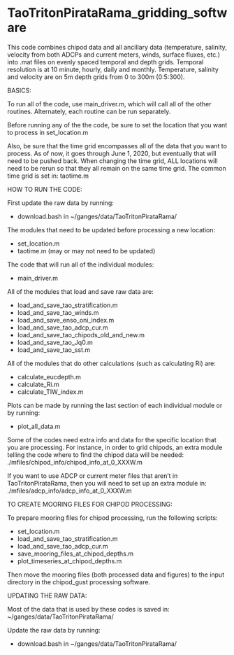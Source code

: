 # TaoTritonPirataRama_gridding_software

This code combines chipod data and all ancillary data (temperature, salinity, velocity from both ADCPs and current meters, winds, surface fluxes, etc.) into .mat files on evenly spaced temporal and depth grids. Temporal resolution is at 10 minute, hourly, daily and monthly. Temperature, salinity and velocity are on 5m depth grids from 0 to 300m (0:5:300).

 

BASICS:

To run all of the code, use main_driver.m, which will call all of the other routines. Alternately, each routine can be run separately.

Before running any of the the code, be sure to set the location that you want to process in set_location.m

Also, be sure that the time grid encompasses all of the data that you want to process. As of now, it goes through June 1, 2020, but eventually that will need to be pushed back. When changing the time grid, ALL locations will need to be rerun so that they all remain on the same time grid. The common time grid is set in:
taotime.m




HOW TO RUN THE CODE:

First update the raw data by running:
- download.bash in ~/ganges/data/TaoTritonPirataRama/

The modules that need to be updated before processing a new location:
- set_location.m 
- taotime.m (may or may not need to be updated)

The code that will run all of the individual modules:
- main_driver.m

All of the modules that load and save raw data are:
- load_and_save_tao_stratification.m
- load_and_save_tao_winds.m
- load_and_save_enso_oni_index.m           
- load_and_save_tao_adcp_cur.m             
- load_and_save_tao_chipods_old_and_new.m  
- load_and_save_tao_Jq0.m                  
- load_and_save_tao_sst.m

All of the modules that do other calculations (such as calculating Ri) are:
- calculate_eucdepth.m                     
- calculate_Ri.m                           
- calculate_TIW_index.m                    

Plots can be made by running the last section of each individual module or by running:
- plot_all_data.m

Some of the codes need extra info and data for the specific location that you are processing. For instance, in order to grid chipods, an extra module telling the code where to find the chipod data will be needed:
./mfiles/chipod_info/chipod_info_at_0_XXXW.m

If you want to use ADCP or current meter files that aren’t in TaoTritonPirataRama, then you will need to set up an extra module in:
./mfiles/adcp_info/adcp_info_at_0_XXXW.m



TO CREATE MOORING FILES FOR CHIPOD PROCESSING:

To prepare mooring files for chipod processing, run the following scripts:
- set_location.m
- load_and_save_tao_stratification.m
- load_and_save_tao_adcp_cur.m             
- save_mooring_files_at_chipod_depths.m 
- plot_timeseries_at_chipod_depths.m

Then move the mooring files (both processed data and figures) to the input directory in the chipod_gust processing software.



UPDATING THE RAW DATA:

Most of the data that is used by these codes is saved in:
~/ganges/data/TaoTritonPirataRama/

Update the raw data by running:
- download.bash in ~/ganges/data/TaoTritonPirataRama/

